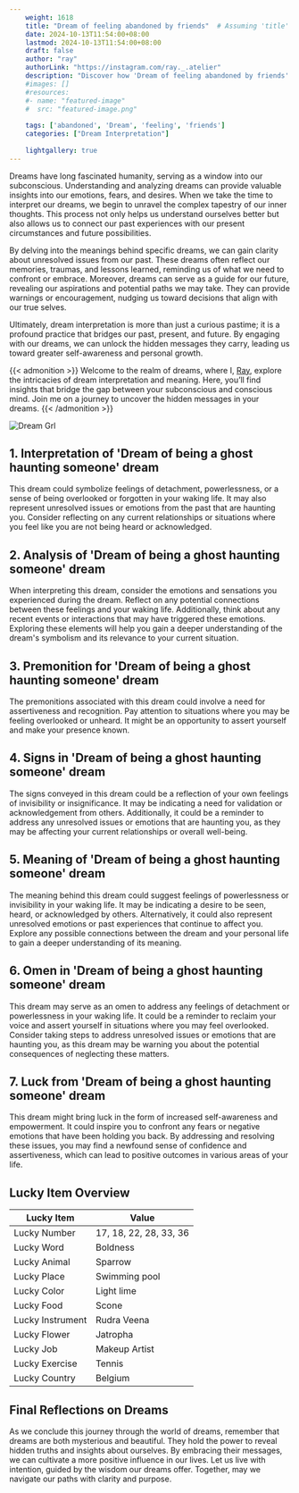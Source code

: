 ```yaml
---
    weight: 1618
    title: "Dream of feeling abandoned by friends"  # Assuming 'title' column exists
    date: 2024-10-13T11:54:00+08:00
    lastmod: 2024-10-13T11:54:00+08:00
    draft: false
    author: "ray"
    authorLink: "https://instagram.com/ray._.atelier"
    description: "Discover how 'Dream of feeling abandoned by friends' can interpret your future and uncover its significant meanings in your life."
    #images: []
    #resources:
    #- name: "featured-image"
    #  src: "featured-image.png"
    
    tags: ['abandoned', 'Dream', 'feeling', 'friends']
    categories: ["Dream Interpretation"]
    
    lightgallery: true
---
```

    
Dreams have long fascinated humanity, serving as a window into our subconscious. Understanding and analyzing dreams can provide valuable insights into our emotions, fears, and desires. When we take the time to interpret our dreams, we begin to unravel the complex tapestry of our inner thoughts. This process not only helps us understand ourselves better but also allows us to connect our past experiences with our present circumstances and future possibilities.

By delving into the meanings behind specific dreams, we can gain clarity about unresolved issues from our past. These dreams often reflect our memories, traumas, and lessons learned, reminding us of what we need to confront or embrace. Moreover, dreams can serve as a guide for our future, revealing our aspirations and potential paths we may take. They can provide warnings or encouragement, nudging us toward decisions that align with our true selves.

Ultimately, dream interpretation is more than just a curious pastime; it is a profound practice that bridges our past, present, and future. By engaging with our dreams, we can unlock the hidden messages they carry, leading us toward greater self-awareness and personal growth.

{{< admonition >}}
Welcome to the realm of dreams, where I, [Ray](https://instagram.com/ray._.atelier), explore the intricacies of dream interpretation and meaning. Here, you’ll find insights that bridge the gap between your subconscious and conscious mind. Join me on a journey to uncover the hidden messages in your dreams.
{{< /admonition >}}

![Dream Grl](https://cdn.pixabay.com/photo/2017/11/02/03/35/gothic-2910057_1280.jpg "Dream Grl")

## 1. Interpretation of 'Dream of being a ghost haunting someone' dream
 This dream could symbolize feelings of detachment, powerlessness, or a sense of being overlooked or forgotten in your waking life. It may also represent unresolved issues or emotions from the past that are haunting you. Consider reflecting on any current relationships or situations where you feel like you are not being heard or acknowledged.

## 2. Analysis of 'Dream of being a ghost haunting someone' dream
 When interpreting this dream, consider the emotions and sensations you experienced during the dream. Reflect on any potential connections between these feelings and your waking life. Additionally, think about any recent events or interactions that may have triggered these emotions. Exploring these elements will help you gain a deeper understanding of the dream's symbolism and its relevance to your current situation.

## 3. Premonition for 'Dream of being a ghost haunting someone' dream
 The premonitions associated with this dream could involve a need for assertiveness and recognition. Pay attention to situations where you may be feeling overlooked or unheard. It might be an opportunity to assert yourself and make your presence known. 

## 4. Signs in 'Dream of being a ghost haunting someone' dream
 The signs conveyed in this dream could be a reflection of your own feelings of invisibility or insignificance. It may be indicating a need for validation or acknowledgement from others. Additionally, it could be a reminder to address any unresolved issues or emotions that are haunting you, as they may be affecting your current relationships or overall well-being.

## 5. Meaning of 'Dream of being a ghost haunting someone' dream
 The meaning behind this dream could suggest feelings of powerlessness or invisibility in your waking life. It may be indicating a desire to be seen, heard, or acknowledged by others. Alternatively, it could also represent unresolved emotions or past experiences that continue to affect you. Explore any possible connections between the dream and your personal life to gain a deeper understanding of its meaning.

## 6. Omen in 'Dream of being a ghost haunting someone' dream
 This dream may serve as an omen to address any feelings of detachment or powerlessness in your waking life. It could be a reminder to reclaim your voice and assert yourself in situations where you may feel overlooked. Consider taking steps to address unresolved issues or emotions that are haunting you, as this dream may be warning you about the potential consequences of neglecting these matters.

## 7. Luck from 'Dream of being a ghost haunting someone' dream
 This dream might bring luck in the form of increased self-awareness and empowerment. It could inspire you to confront any fears or negative emotions that have been holding you back. By addressing and resolving these issues, you may find a newfound sense of confidence and assertiveness, which can lead to positive outcomes in various areas of your life.

## Lucky Item Overview
| Lucky Item          | Value              |
|---------------|--------------------|
| Lucky Number        | 17, 18, 22, 28, 33, 36  |
| Lucky Word          | Boldness |
| Lucky Animal        | Sparrow |
| Lucky Place         | Swimming pool     |
| Lucky Color         | Light lime     |
| Lucky Food          | Scone      |
| Lucky Instrument    | Rudra Veena |
| Lucky Flower        | Jatropha    |
| Lucky Job           | Makeup Artist       |
| Lucky Exercise      | Tennis  |
| Lucky Country       | Belgium    |


##  Final Reflections on Dreams

As we conclude this journey through the world of dreams, remember that dreams are both mysterious and beautiful. They hold the power to reveal hidden truths and insights about ourselves. By embracing their messages, we can cultivate a more positive influence in our lives. Let us live with intention, guided by the wisdom our dreams offer. Together, may we navigate our paths with clarity and purpose.
